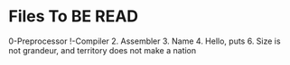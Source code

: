 # Files To BE READ

0-Preprocessor
!-Compiler
2. Assembler
3. Name
4. Hello, puts
6. Size is not grandeur, and territory does not make a nation
